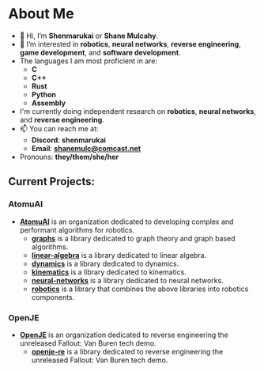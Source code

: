 # About Me

- 👋 Hi, I’m **Shenmarukai** or **Shane Mulcahy**.
- 👀 I’m interested in **robotics**, **neural networks**, **reverse engineering**, **game development**, and **software development**.
- The languages I am most proficient in are:
    - **C**
    - **C++**
    - **Rust**
    - **Python**
    - **Assembly**
- I'm currently doing independent research on **robotics**, **neural networks**, and **reverse engineering**.
- 📫 You can reach me at:
    - **Discord**: **shenmarukai**
    - **Email**: **shanemulc@comcast.net**
- Pronouns: **they/them/she/her**

## Current Projects:

### AtomuAI
- [**AtomuAI**](https://github.com/AtomuAI) is an organization dedicated to developing complex and performant algorithms for robotics.
    - [**graphs**](https://github.com/AtomuAI/graphs) is a library dedicated to graph theory and graph based algorithms.
    - [**linear-algebra**](https://github.com/AtomuAI/linear-algebra) is a library dedicated to linear algebra.
    - [**dynamics**](https://github.com/AtomuAI/dynamics) is a library dedicated to dynamics.
    - [**kinematics**](https://github.com/AtomuAI/kinematics) is a library dedicated to kinematics.
    - [**neural-networks**](https://github.com/AtomuAI/neural-networks) is a library dedicated to neural networks.
    - [**robotics**](https://github.com/AtomuAI/robotics) is a library that combines the above libraries into robotics components.

### OpenJE
- [**OpenJE**](https://github.com/OpenJE) is an organization dedicated to reverse engineering the unreleased Fallout: Van Buren tech demo.
    - [**openje-re**](https://github.com/OpenJE/openje-re) is a library dedicated to reverse engineering the unreleased Fallout: Van Buren tech demo.